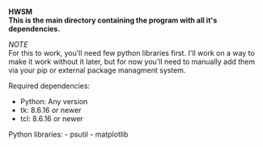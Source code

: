 **HWSM**
<br>
**This is the main directory containing the program with all it's dependencies.**

*NOTE*
<br>
For this to work, you'll need few python libraries first. I'll work on a way to make it work without it later, but for now you'll need to manually add them via your pip or external package managment system.

Required dependencies:
  - Python: Any version
  - tk: 8.6.16 or newer
  - tcl: 8.6.16 or newer
    
  Python libraries:
    - psutil
    - matplotlib
    
    
    
